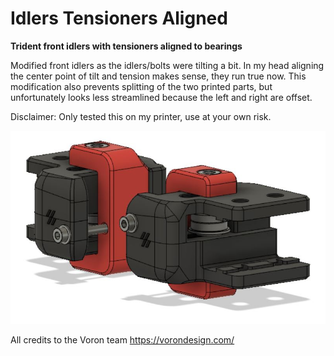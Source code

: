 # Idlers Tensioners Aligned

**Trident front idlers with tensioners aligned to bearings**

Modified front idlers as the idlers/bolts were tilting a bit. In my head aligning the center point of tilt and tension makes sense, they run true now. 
This modification also prevents splitting of the two printed parts, but unfortunately looks less streamlined because the left and right are offset.

Disclaimer: Only tested this on my printer, use at your own risk.

![](./images/Idlers_Tensioners_Aligned.jpg)

All credits to the Voron team 
https://vorondesign.com/
